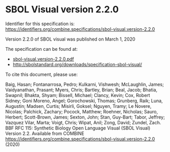 # SBOL Visual version 2.2.0
Identifier for this specification is: https://identifiers.org/combine.specifications/sbol-visual.version-2.2.0

Version 2.2.0 of SBOL visual was published on March 1, 2020

The specification can be found at:

* [sbol-visual.version-2.2.0.pdf](./files/sbol-visual.version-2.2.0.pdf)
* http://sbolstandard.org/downloads/specification-sbol-visual/

To cite this document, please use:

Baig, Hasan; Fontanarrosa, Pedro; Kulkarni, Vishwesh; McLaughlin, James; Vaidyanathan, Prasant; Myers, Chris; Bartley, Brian; Beal, Jacob; Bhatia, Swapnil; Bhakta, Shyam; Bissell, Michael; Clancy, Kevin; Cox, Robert Sidney; Goni Moreno, Angel; Gorochowski, Thomas; Grunberg, Raik; Luna, Augustin; Madsen, Curtis; Misirli, Goksel; Nguyen, Tramy; Le Novere, Nicolas; Palchick, Zachary; Pocock, Matthew; Roehner, Nicholas; Sauro, Herbert; Scott-Brown, James; Sexton, John; Stan, Guy-Bart; Tabor, Jeffrey; Vazquez Vilar, Marta; Voigt, Chris; Wipat, Anil; Zong, David; Zundel, Zach. BBF RFC 115: Synthetic Biology Open Language Visual (SBOL Visual) Version 2.2. Available from COMBINE https://identifiers.org/combine.specifications/sbol-visual.version-2.2.0 (2020)
